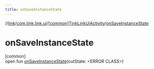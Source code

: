 ```yaml
---
title: onSaveInstanceState
---
```

//[link](../../../index.html)/[com.tink.link.ui](../index.html)/[[common]TinkLinkUiActivity](index.html)/[onSaveInstanceState](on-save-instance-state.html)



# onSaveInstanceState



[common]\
open fun [onSaveInstanceState](on-save-instance-state.html)(outState: &lt;ERROR CLASS&gt;)




